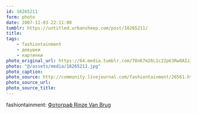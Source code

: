```yaml
---
id: 18265211
form: photo
date: 2007-11-03 22:11:00
tumblr: https://untitled.urbansheep.com/post/18265211/
title:
tags:
    - fashiontainment
    - девушки
    - картинки
photo_original_url: https://64.media.tumblr.com/78n67m26L1c22p63Rw0AIzJ4_1280.jpg
photo: "@/assets/media/18265211.jpg"
photo_caption:
photo_source: http://community.livejournal.com/fashiontainment/26561.html?style=mine
photo_source_url:
photo_source_title:
---
```


<p>fashiontainment: <a href="http://community.livejournal.com/fashiontainment/26561.html">Фотограф Rinze Van Brug</a></p>
